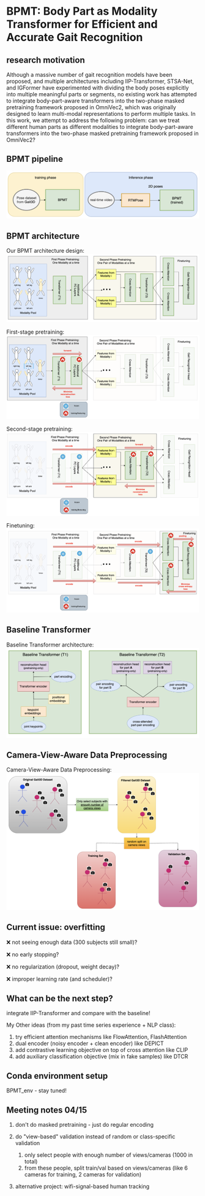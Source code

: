 # BPMT: Body Part as Modality Transformer for Efficient and Accurate Gait Recognition

## research motivation

Although a massive number of gait recognition models have been proposed, and multiple architectures including IIP-Transformer, STSA-Net, and IGFormer have experimented with dividing the body poses explicitly into multiple meaningful parts or segments, no existing work has attempted to integrate body-part-aware transformers into the two-phase masked pretraining framework proposed in OmniVec2, which
was originally designed to learn multi-modal representations to perform multiple tasks. In this work, we attempt to address the following problem: can we treat different human parts as different modalities to integrate body-part-aware transformers into the two-phase masked pretraining framework proposed in OmniVec2?


## BPMT pipeline

![alt text](docs/BPMT_pipeline.png)


## BPMT architecture

Our BPMT architecture design:
![alt text](docs/BPMT.png)

First-stage pretraining:
![alt text](docs/first_stage.png)

Second-stage pretraining:
![alt text](docs/second_stage.png)

Finetuning:
![alt text](docs/finetuning.png)


## Baseline Transformer

Baseline Transformer architecture:
![alt text](docs/baseline_transformer.png)



## Camera-View-Aware Data Preprocessing

Camera-View-Aware Data Preprocessing:
![alt text](docs/camera-view-aware.png)

<!-- ### Training Loss & Validation Loss - 50 subjects

#### first stage pretraining

![alt text](figures_50/Torso_train_val_loss.png)

![alt text](figures_50/Left_Arm_train_val_loss.png)

![alt text](figures_50/Right_Arm_train_val_loss.png)

![alt text](figures_50/Left_Leg_train_val_loss.png)

![alt text](figures_50/Right_Arm_train_val_loss.png)

#### second stage pretraining

![alt text](figures_50/Torso_Left_Arm_train_val_loss.png)

![alt text](figures_50/Torso_Right_Arm_train_val_loss.png)

![alt text](figures_50/Torso_Left_Leg_train_val_loss.png)

![alt text](figures_50/Torso_Right_Leg_train_val_loss.png)

![alt text](figures_50/Left_Arm_Right_Arm_train_val_loss.png)

![alt text](figures_50/Left_Arm_Left_Leg_train_val_loss.png)

![alt text](figures_50/Left_Arm_Right_Leg_train_val_loss.png)

![alt text](figures_50/Right_Arm_Left_Leg_train_val_loss.png)

![alt text](figures_50/Right_Arm_Right_Leg_train_val_loss.png)

![alt text](figures_50/Left_Leg_Right_Leg_train_val_loss.png)


#### finetuning

Right now I am facing overfitting issues:

![alt text](figures_50/finetuning_train_val_loss.png) -->


<!-- ### Training Loss & Validation Loss - 300 subjects

#### first stage pretraining

![alt text](figures_300/Torso_train_val_loss.png)

![alt text](figures_300/Left_Arm_train_val_loss.png)

![alt text](figures_300/Right_Arm_train_val_loss.png)

![alt text](figures_300/Left_Leg_train_val_loss.png)

![alt text](figures_300/Right_Arm_train_val_loss.png)

#### second stage pretraining

![alt text](figures_300/Torso_Left_Arm_train_val_loss.png)

![alt text](figures_300/Torso_Right_Arm_train_val_loss.png)

![alt text](figures_300/Torso_Left_Leg_train_val_loss.png)

![alt text](figures_300/Torso_Right_Leg_train_val_loss.png)

![alt text](figures_300/Left_Arm_Right_Arm_train_val_loss.png)

![alt text](figures_300/Left_Arm_Left_Leg_train_val_loss.png)

![alt text](figures_300/Left_Arm_Right_Leg_train_val_loss.png)

![alt text](figures_300/Right_Arm_Left_Leg_train_val_loss.png)

![alt text](figures_300/Right_Arm_Right_Leg_train_val_loss.png)

![alt text](figures_300/Left_Leg_Right_Leg_train_val_loss.png)


#### finetuning

Right now I am facing the same overfitting issues:

![alt text](figures_300/finetuning_train_val_loss.png)


### Training Loss & Validation Loss - 50 subjects with class-specific split

#### first stage pretraining

![alt text](figures_50_class_specific/Torso_train_val_loss.png)

![alt text](figures_50_class_specific/Left_Arm_train_val_loss.png)

![alt text](figures_50_class_specific/Right_Arm_train_val_loss.png)

![alt text](figures_50_class_specific/Left_Leg_train_val_loss.png)

![alt text](figures_50_class_specific/Right_Arm_train_val_loss.png)

#### second stage pretraining

![alt text](figures_50_class_specific/Torso_Left_Arm_train_val_loss.png)

![alt text](figures_50_class_specific/Torso_Right_Arm_train_val_loss.png)

![alt text](figures_50_class_specific/Torso_Left_Leg_train_val_loss.png)

![alt text](figures_50_class_specific/Torso_Right_Leg_train_val_loss.png)

![alt text](figures_50_class_specific/Left_Arm_Right_Arm_train_val_loss.png)

![alt text](figures_50_class_specific/Left_Arm_Left_Leg_train_val_loss.png)

![alt text](figures_50_class_specific/Left_Arm_Right_Leg_train_val_loss.png)

![alt text](figures_50_class_specific/Right_Arm_Left_Leg_train_val_loss.png)

![alt text](figures_50_class_specific/Right_Arm_Right_Leg_train_val_loss.png)

![alt text](figures_50_class_specific/Left_Leg_Right_Leg_train_val_loss.png)


#### finetuning

Right now I am facing the same overfitting issues:

![alt text](figures_50_class_specific/finetuning_train_val_loss.png) -->


## Current issue: overfitting

❌ not seeing enough data (300 subjects still small)?

❌ no early stopping?

❌ no regularization (dropout, weight decay)?

❌ improper learning rate (and scheduler)?


## What can be the next step?

integrate IIP-Transformer and compare with the baseline!

My Other ideas (from my past time series experience + NLP class):

1. try efficient attention mechanisms like FlowAttention, FlashAttention
2. dual encoder (noisy encoder + clean encoder) like DEPICT
3. add contrastive learning objective on top of cross attention like CLIP
4. add auxiliary classification objective (mix in fake samples) like DTCR

## Conda environment setup

BPMT_env - stay tuned!


## Meeting notes 04/15

1. don't do masked pretraining - just do regular encoding
2. do "view-based" validation instead of random or class-specific validation
    1. only select people with enough number of views/cameras (1000 in total)
    2. from these people, split train/val based on views/cameras (like 6 cameras for training, 2 cameras for validation)

3. alternative project: wifi-signal-based human tracking